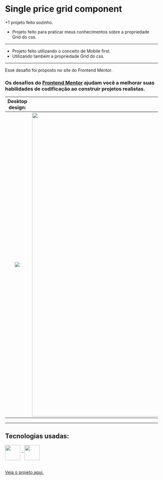 # Single price grid component

+1 projeto feito sozinho.
- Projeto feito para praticar meus conhecimentos sobre a propriedade Grid do css.
---------
- Projeto feito utilizando o conceito de Mobile first.
- Utilizando também a propriedade Grid do css.

--------
Esse desafio foi proposto no site do Frontend Mentor.

### Os desafios do [Frontend Mentor](https://www.frontendmentor.io) ajudam você a melhorar suas habilidades de codificação ao construir projetos realistas. 

Desktop design:            |  Mobile design:
:-------------------------:|:-------------------------:
<img src="https://res.cloudinary.com/dz209s6jk/image/upload/q_auto:good,w_900/Challenges/etoajz7nokwmphl1jonw.jpg">  |  <img height = "1000px" src="https://res.cloudinary.com/dz209s6jk/image/upload/q_auto:good,w_900/Challenges/cjwzdseazcmvcd0g2tsx.jpg">

--------

## Tecnologias usadas:

<div>
  <img align = "center" width="50px" src = "https://cdn.jsdelivr.net/gh/devicons/devicon/icons/html5/html5-plain-wordmark.svg"> -
  <img align = "center" width="50px" src = "https://cdn.jsdelivr.net/gh/devicons/devicon/icons/css3/css3-plain-wordmark.svg">
</div>

<br>

<a href = "https://guilherme-goncalves-de-souza.github.io/Desafio-Single-price-grid-component-do-Frontend-Mentor/"> Veja o projeto aqui. </a>
